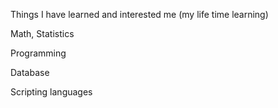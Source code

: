 Things I have learned and interested me (my life time learning)

Math, Statistics

Programming

Database

Scripting languages



